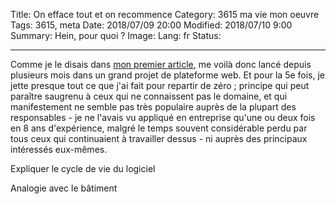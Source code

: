 Title: On efface tout et on recommence
Category: 3615 ma vie mon oeuvre
Tags: 3615, meta
Date: 2018/07/09 20:00
Modified: 2018/07/10 9:00
Summary: Hein, pour quoi ?
Image:
Lang: fr
Status: 

___


Comme je le disais dans [mon premier article][blog-first], me voilà donc lancé
depuis plusieurs mois dans un grand projet de plateforme web. Et pour la 5e fois,
je jette presque tout ce que j'ai fait pour repartir de
zéro ; principe qui peut paraître saugrenu à ceux qui ne connaissent pas le
domaine, et qui manifestement ne semble pas très populaire auprès de la plupart
des responsables - je ne l'avais vu appliqué en entreprise qu'une ou deux
fois en 8 ans d'expérience, malgré le temps souvent considérable perdu par tous
ceux qui continuaient à travailler dessus - ni auprès des principaux intéressés
eux-mêmes.


Expliquer le cycle de vie du logiciel

Analogie avec le bâtiment


[blog-first]: {filename}blog-pour-quoi.md
[alan-turing]: https://lejournal.cnrs.fr/articles/alan-turing-genie-au-destin-brise
